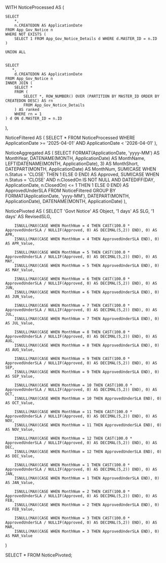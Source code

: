WITH NoticeProcessed AS (


    SELECT 
        *,
        n.CREATEDON AS ApplicationDate
    FROM App_Gov_Notice n
    WHERE NOT EXISTS (
        SELECT 1 FROM App_Gov_Notice_Details d WHERE d.MASTER_ID = n.ID
    )

    UNION ALL


    SELECT 
       *,
        d.CREATEDON AS ApplicationDate
    FROM App_Gov_Notice n
    INNER JOIN (
        SELECT *
        FROM (
            SELECT *, ROW_NUMBER() OVER (PARTITION BY MASTER_ID ORDER BY CREATEDON DESC) AS rn
            FROM App_Gov_Notice_Details
        ) AS ranked
        WHERE rn = 1
    ) d ON d.MASTER_ID = n.ID
),

NoticeFiltered AS (
    SELECT *
    FROM NoticeProcessed
    WHERE ApplicationDate >= '2025-04-01' AND ApplicationDate < '2026-04-01'
),

NoticeAggregated AS (
    SELECT
        FORMAT(ApplicationDate, 'yyyy-MM') AS MonthYear,
        DATENAME(MONTH, ApplicationDate) AS MonthName,
        LEFT(DATENAME(MONTH, ApplicationDate), 3) AS MonthShort,
        DATEPART(MONTH, ApplicationDate) AS MonthNum,
        SUM(CASE WHEN n.Status = 'CLOSE' THEN 1 ELSE 0 END) AS Approved,
        SUM(CASE 
                WHEN n.Status = 'CLOSE' 
                  AND n.ClosedOn IS NOT NULL 
                  AND DATEDIFF(DAY, ApplicationDate, n.ClosedOn) <= 1 
            THEN 1 ELSE 0 
        END) AS ApprovedUnderSLA
    FROM NoticeFiltered
    GROUP BY FORMAT(ApplicationDate, 'yyyy-MM'), DATEPART(MONTH, ApplicationDate), DATENAME(MONTH, ApplicationDate)
),

NoticePivoted AS (
    SELECT
        'Govt Notice' AS Object,
        '1 days' AS SLG,
        '1 days' AS RevisedSLG,

        ISNULL(MAX(CASE WHEN MonthNum = 4 THEN CAST(100.0 * ApprovedUnderSLA / NULLIF(Approved, 0) AS DECIMAL(5,2)) END), 0) AS APR,
        ISNULL(MAX(CASE WHEN MonthNum = 4 THEN ApprovedUnderSLA END), 0) AS APR_Value,

        ISNULL(MAX(CASE WHEN MonthNum = 5 THEN CAST(100.0 * ApprovedUnderSLA / NULLIF(Approved, 0) AS DECIMAL(5,2)) END), 0) AS MAY,
        ISNULL(MAX(CASE WHEN MonthNum = 5 THEN ApprovedUnderSLA END), 0) AS MAY_Value,

        ISNULL(MAX(CASE WHEN MonthNum = 6 THEN CAST(100.0 * ApprovedUnderSLA / NULLIF(Approved, 0) AS DECIMAL(5,2)) END), 0) AS JUN,
        ISNULL(MAX(CASE WHEN MonthNum = 6 THEN ApprovedUnderSLA END), 0) AS JUN_Value,

        ISNULL(MAX(CASE WHEN MonthNum = 7 THEN CAST(100.0 * ApprovedUnderSLA / NULLIF(Approved, 0) AS DECIMAL(5,2)) END), 0) AS JUL,
        ISNULL(MAX(CASE WHEN MonthNum = 7 THEN ApprovedUnderSLA END), 0) AS JUL_Value,

        ISNULL(MAX(CASE WHEN MonthNum = 8 THEN CAST(100.0 * ApprovedUnderSLA / NULLIF(Approved, 0) AS DECIMAL(5,2)) END), 0) AS AUG,
        ISNULL(MAX(CASE WHEN MonthNum = 8 THEN ApprovedUnderSLA END), 0) AS AUG_Value,

        ISNULL(MAX(CASE WHEN MonthNum = 9 THEN CAST(100.0 * ApprovedUnderSLA / NULLIF(Approved, 0) AS DECIMAL(5,2)) END), 0) AS SEP,
        ISNULL(MAX(CASE WHEN MonthNum = 9 THEN ApprovedUnderSLA END), 0) AS SEP_Value,

        ISNULL(MAX(CASE WHEN MonthNum = 10 THEN CAST(100.0 * ApprovedUnderSLA / NULLIF(Approved, 0) AS DECIMAL(5,2)) END), 0) AS OCT,
        ISNULL(MAX(CASE WHEN MonthNum = 10 THEN ApprovedUnderSLA END), 0) AS OCT_Value,

        ISNULL(MAX(CASE WHEN MonthNum = 11 THEN CAST(100.0 * ApprovedUnderSLA / NULLIF(Approved, 0) AS DECIMAL(5,2)) END), 0) AS NOV,
        ISNULL(MAX(CASE WHEN MonthNum = 11 THEN ApprovedUnderSLA END), 0) AS NOV_Value,

        ISNULL(MAX(CASE WHEN MonthNum = 12 THEN CAST(100.0 * ApprovedUnderSLA / NULLIF(Approved, 0) AS DECIMAL(5,2)) END), 0) AS DEC,
        ISNULL(MAX(CASE WHEN MonthNum = 12 THEN ApprovedUnderSLA END), 0) AS DEC_Value,

        ISNULL(MAX(CASE WHEN MonthNum = 1 THEN CAST(100.0 * ApprovedUnderSLA / NULLIF(Approved, 0) AS DECIMAL(5,2)) END), 0) AS JAN,
        ISNULL(MAX(CASE WHEN MonthNum = 1 THEN ApprovedUnderSLA END), 0) AS JAN_Value,

        ISNULL(MAX(CASE WHEN MonthNum = 2 THEN CAST(100.0 * ApprovedUnderSLA / NULLIF(Approved, 0) AS DECIMAL(5,2)) END), 0) AS FEB,
        ISNULL(MAX(CASE WHEN MonthNum = 2 THEN ApprovedUnderSLA END), 0) AS FEB_Value,

        ISNULL(MAX(CASE WHEN MonthNum = 3 THEN CAST(100.0 * ApprovedUnderSLA / NULLIF(Approved, 0) AS DECIMAL(5,2)) END), 0) AS MAR,
        ISNULL(MAX(CASE WHEN MonthNum = 3 THEN ApprovedUnderSLA END), 0) AS MAR_Value
)

SELECT * FROM NoticePivoted;


